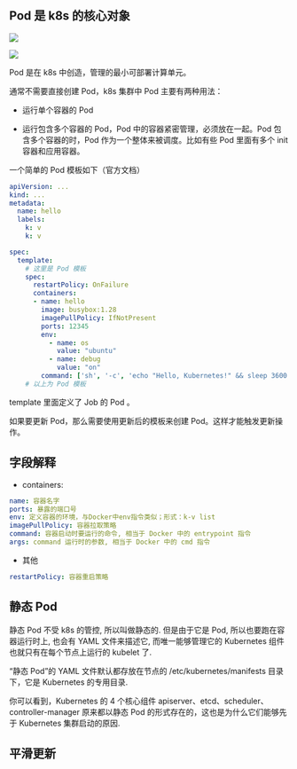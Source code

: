 ## Pod 是 k8s 的核心对象

![](https://img2023.cnblogs.com/blog/2761052/202212/2761052-20221211215811011-1661801329.png)

![](https://img2023.cnblogs.com/blog/2761052/202212/2761052-20221211215811810-452791639.png)

Pod 是在 k8s 中创造，管理的最小可部署计算单元。

通常不需要直接创建 Pod，k8s 集群中 Pod 主要有两种用法：

* 运行单个容器的 Pod

* 运行包含多个容器的 Pod，Pod 中的容器紧密管理，必须放在一起。Pod 包含多个容器的时，Pod 作为一个整体来被调度。比如有些 Pod 里面有多个 init 容器和应用容器。

一个简单的 Pod 模板如下（官方文档）

```yaml
apiVersion: ...
kind: ...
metadata:
  name: hello 
  labels: 
    k: v
    k: v

spec:
  template:
    # 这里是 Pod 模板
    spec:
      restartPolicy: OnFailure
      containers:
      - name: hello
        image: busybox:1.28
        imagePullPolicy: IfNotPresent
        ports: 12345
        env: 
          - name: os
            value: "ubuntu"
          - name: debug
            value: "on"
        command: ['sh', '-c', 'echo "Hello, Kubernetes!" && sleep 3600']
    # 以上为 Pod 模板
```

template 里面定义了 Job 的 Pod 。

如果要更新 Pod，那么需要使用更新后的模板来创建 Pod。这样才能触发更新操作。

## 字段解释

* containers:

```yaml
name: 容器名字
ports: 暴露的端口号
env: 定义容器的环境，与Docker中env指令类似；形式：k-v list
imagePullPolicy: 容器拉取策略
command: 容器启动时要运行的命令, 相当于 Docker 中的 entrypoint 指令
args: command 运行时的参数, 相当于 Docker 中的 cmd 指令
```

* 其他

```yaml
restartPolicy: 容器重启策略
```

## 静态 Pod

静态 Pod 不受 k8s 的管控, 所以叫做静态的. 但是由于它是 Pod, 所以也要跑在容器运行时上, 也会有 YAML 文件来描述它, 而唯一能够管理它的 Kubernetes 组件也就只有在每个节点上运行的 kubelet 了. 

“静态 Pod”的 YAML 文件默认都存放在节点的 /etc/kubernetes/manifests 目录下，它是 Kubernetes 的专用目录.

你可以看到，Kubernetes 的 4 个核心组件 apiserver、etcd、scheduler、controller-manager 原来都以静态 Pod 的形式存在的，这也是为什么它们能够先于 Kubernetes 集群启动的原因.

## 平滑更新

